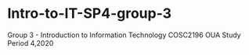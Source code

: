 # Intro-to-IT-SP4-group-3
Group 3 - Introduction to Information Technology COSC2196   OUA Study Period 4,2020 
